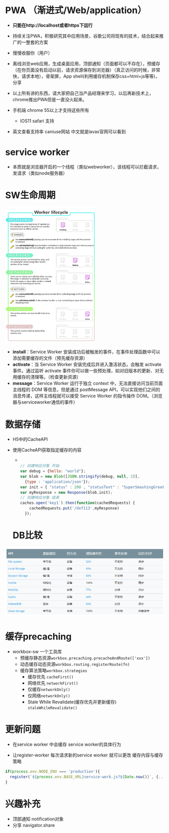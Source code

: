 # PWA （渐进式/Web/application）

* __只能在http://localhost或者https下运行__

* 持续关注PWA，积极研究其中应用场景，谷歌公司将现有的技术，结合起来推广的一整套的方案

- 慢慢收服你（用户）
- 离线浏览web应用，生成桌面应用，顶部通知（页面都可以不存在），预缓存（在你页面没有启动以前，请求资源保存到浏览器）（真正访问的时候，非常快，请求本地），骨架屏，App shell(利用缓存机制保存css+html+js等等)， 分享

- 以上所有讲的东西，请大家把自己当产品经理来学习，以后再新技术上，chrome推出PWA但是一直没火起来。
- 手机端 chrome 55以上才支持这些所有
  - IOS11 safari 支持
- 英文查看支持率 caniuse网站     中文就是lavas官网可以看到



# service worker

* 本质就是浏览器开启的一个线程（类似webworker），该线程可以拦截请求，发请求（类似node服务器）



# SW生命周期

<img src="assets/PWA/sw-lifecycle.png" alt="sw-lifecycle" style="zoom:50%;" />  

- **install**：Service Worker 安装成功后被触发的事件，在事件处理函数中可以添加需要缓存的文件（预先缓存资源）
- **activate**：当 Service Worker 安装完成后并进入激活状态，会触发 activate 事件。通过监听 activate 事件你可以做一些预处理，如对旧版本的更新、对无用缓存的清理等。（检查更新资源）
- **message**：Service Worker 运行于独立 context 中，无法直接访问当前页面主线程的 DOM 等信息，但是通过 postMessage API，可以实现他们之间的消息传递，这样主线程就可以接受 Service Worker 的指令操作 DOM。（浏览器与serviceworker通信的事件）



# 数据存储

* H5中的CacheAPI

* 使用CacheAPI获取指定缓存的内容

  - ```js
    
    // 创建响应对象 开始
    var debug = {hello: "world"};
    var blob = new Blob([JSON.stringify(debug, null, 2)],
      {type : 'application/json'});
    var init = { "status" : 200 , "statusText" : "SuperSmashingGreat!" };
    var myResponse = new Response(blob,init);
    // 创建响应对象 结束
    caches.open('key1').then(function(cachedRequests) { 
        cachedRequests.put('/def113',myResponse)
      });
    ```



  # DB比较

![1530352193027](assets/PWA/1530352193027.png)  

# 缓存precaching

* workbox-sw 一个工具库
  * 预缓存静态资源```workbox.precaching.precacheAndRoute(['xxx'])```
  * 动态缓存动态资源```workbox.routing.registerRoute(fn)```
  * 缓存算法策略```workbox.strategies```
    * 缓存优先 ```cacheFirst()```
    * 网络优先 ```networkFirst()```
    * 仅缓存```networkOnly()```
    * 仅网络```networkOnly()```
    * Stale While Revalidate(缓存优先并更新缓存) ```staleWhileRevalidate()```

# 更新问题

* 在service worker 中会缓存 service worker的具体行为

* 让register-worker 每次请求新的service worker  就可以更改 缓存内容与缓存策略

```js
if(process.env.NODE_ENV === 'production'){
  register(`${process.env.BASE_URL}service-work.js?${Date.now()}`, {...})
}
```


# 兴趣补充

* 顶部通知 notification对象
* 分享 navigator.share



